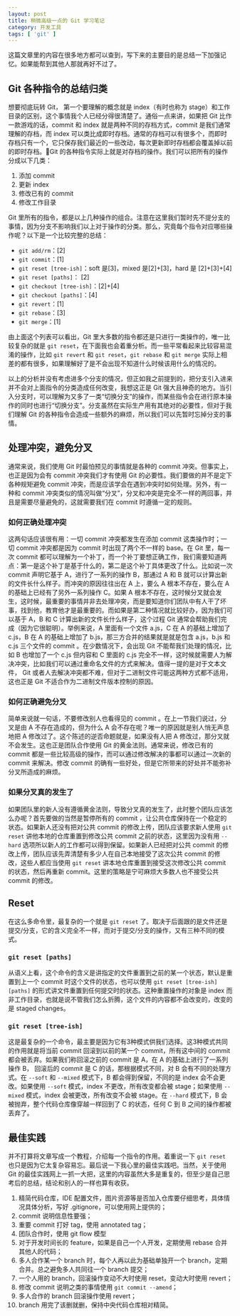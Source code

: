 ```yaml
---
layout: post
title: 稍微高级一点的 Git 学习笔记
category: 开发工具
tags: [ 'git' ]
---
```


这篇文章里的内容在很多地方都可以查到，写下来的主要目的是总结一下加强记忆。如果能帮到其他人那就再好不过了。

## Git 各种指令的总结归类

想要彻底玩转 Git， 第一个要理解的概念就是 index（有时也称为 stage）和工作目录的区别，这个事情我个人已经分得很清楚了。通俗一点来讲，如果把 Git 比作一款游戏的话，commit 和 index 就是两种不同的存档方式，commit 是我们通常理解的存档，而 index 可以类比成即时存档。通常的存档可以有很多个，而即时存档只有一个，它只保存我们最近的一些改动，每次更新即时存档都会覆盖掉以前的即时存档。Git 的各种指令实际上就是对存档的操作。我们可以把所有的操作分成以下几类：

  1. 添加 commit
  2. 更新 index
  3. 修改已有的 commit
  4. 修改工作目录

Git 里所有的指令，都是以上几种操作的组合。注意在这里我们暂时先不提分支的事情，因为分支不影响我们以上对于操作的分类。那么，究竟每个指令对应哪些操作呢？以下是一个比较完整的总结：
  * `git add/rm`：[2]
  * `git commit`：[1] 
  * `git reset [tree-ish]`：soft 是[3]，mixed 是[2]+[3]，hard 是 [2]+[3]+[4]
  * `git reset [paths]`： [2]
  * `git checkout [tree-ish]`：[2]+[4]
  * `git checkout [paths]`：[4]
  * `git revert`：[1]
  * `git rebase`：[3]
  * `git merge`：[1]

由上面这个列表可以看出，Git 里大多数的指令都还是只进行一类操作的，唯一比较复杂的就是 `git reset`，在下面我也会着重分析。而一些平常看起来比较容易混淆的操作，比如 `git revert` 和 `git reset`，`git rebase` 和 `git merge` 实际上相差的都有很多，如果理解好了是不会出现不知道什么时候该用什么的情况的。

以上的分析并没有考虑进多个分支的情况，但正如我之前提到的，把分支引入进来并不会对上面指令的分类造成任何改变，我想这正是 Git 强大且神奇的地方。当引入分支时，可以理解为又多了一类“切换分支”的操作，而某些指令会在进行原本操作的同时也进行“切换分支”。分支虽然在实际生产用有其绝对的必要性，但对于我们理解 Git 的各种指令会造成一些额外的麻烦，所以我们可以先暂时忘掉分支的事情。

## 处理冲突，避免分叉

通常来说，我们使用 Git 时最怕预见的事情就是各种的 commit 冲突。但事实上，也正是因为会有 commit 冲突我们才有使用 Git 的必要性。我们要做的并不是定下各种规矩避免 commit 冲突，而是应该学会在遇到冲突时如何处理。另外，有一种和 commit 冲突类似的情况叫做“分叉”，分叉和冲突是完全不一样的两回事，并且是需要尽量避免的，这就需要我们在 commit 时遵循一定的规则。

### 如何正确处理冲突

这两句话应该很有用：一切 commit 冲突都发生在添加 commit 这类操作时；一切 commit 冲突都是因为 commit 时出现了两个不一样的 base。在 Git 里，每一次 commit 都可以理解为一个补丁，而一个补丁要想正确工作，我们需要知道两点：第一是这个补丁是基于什么的，第二是这个补丁具体更改了什么。比如说一次 commit 声明它基于 A，进行了一系列的操作 B，那通过 A 和 B 就可以计算出新的文件长什么样子。而冲突的原因往往出在 A 上，要么 A 根本不存在，要么在 A 的基础上已经有了另外一系列操作 C。如果 A 根本不存在，这时候分叉就会发生，这时候，最重要的事情并非去处理冲突，而是要知道你们团队中有人干了坏事，找到他，教育他才是最重要的。而如果是第二种情况就比较好办，因为我们可以基于 A，B 和 C 计算出新的文件长什么样子，这个过程 Git 通常会帮助我们完成（因为它很聪明）。举例来说，A 里面有一个文件 a.js，C 在 A 的基础上增加了 c.js，B 在 A 的基础上增加了 b.js，那三方合并的结果就是就是包含 a.js，b.js 和 c.js 三个文件的 commit 。在少数情况下，会出现 Git 不能帮我们处理的情况，比如 B 也增加了一个 c.js 但内容和 C 里面的 c.js 完全不一样，这时候就需要人为解决冲突，比如我们可以通过重命名文件的方式来解决。值得一提的是对于文本文件， Git 或者人去解决冲突都不难，但对于二进制文件可能这两种方式都不适用，这也正是 Git 不适合作为二进制文件版本控制的原因。

### 如何正确避免分叉

简单来说就一句话，不要修改别人也看得见的 commit 。在上一节我们说过，分叉是由 A 不存在造成的，但为什么 A 会不存在呢？唯一的原因就是别人悄无声息地把 A 修改过了。这个陈述的逆否命题就是，如果没有人把 A 修改过，那分叉就不会发生。这也正是团队合作使用 Git 的黄金法则。通常来说，修改已有的 commit 都是一些比较高级的操作，而可以通过修改解决的事都可以通过一次新的 commit 来解决。修改 commit 的确有一些好处，但是它所带来的好处并不能弥补分叉所造成的麻烦。

### 如果分叉真的发生了

如果团队里的新人没有遵循黄金法则，导致分叉真的发生了，此时整个团队应该怎么办呢？首先要做的当然是暂停所有的 commit ，让公共仓库保持在一个稳定的状态。如果新人还没有把对公共 commit 的修改上传，团队应该要求新人使用 `git reset` 讲他本地的仓库重置到修改公共 commit 之前的状态，这里因为没有用 `--hard` 选项所以新人的工作都可以得到保留。如果新人已经把对公共 commit 的修改上传，团队应该先弄清楚有多少人在自己本地接受了这次公共 commit 的修改，这些人都应当使用 `git reset` 讲本地仓库重置到接受这次修改公共 commit 的状态，然后再重新 commit。这里的策略是宁可麻烦大多数人也不接受公共 commit 的修改。

## Reset

在这么多命令里，最复杂的一个就是 `git reset` 了。取决于后面跟的是文件还是提交/分支，它的含义完全不一样，而对于提交/分支的操作，又有三种不同的模式。

### `git reset [paths]`

从语义上看，这个命令的含义是讲指定的文件重置到之前的某一个状态，默认是重置到上一个 commit 时这个文件的状态，也可以使用 `git reset [tree-ish] [paths]` 的形式讲文件重置到任何提交时的状态。这种重置操作的对象是 index 而非工作目录，也就是说不管我们怎么折腾，这个文件的内容都不会改变的，改变的是 staged changes。

### `git reset [tree-ish]`

这是最复杂的一个命令，最主要是因为它有3种模式供我们选择。这3种模式共同的作用就是将当前 commit 回滚到以前的某一个 commit，所有这中间的 commit 都会被丢弃。如果我们称回滚之前的 commit 是 A，在 A 的基础上进行了一系列操作 B， 回滚后的 commit 是 C 的话，那根据模式不同，对 B 会有不同的处理方式。在 `--soft` 和 `--mixed` 模式下，B 都会得到保留，不同的是 index 会不会更改。如果使用 `--soft` 模式，index 不更改，所有改变都会被 stage；如果使用 `--mixed` 模式，index 会被更改，所有改变不会被 stage。在 `--hard` 模式下，B 会被抛弃，整个代码仓库像穿越一样回到了 C 的状态，任何 C 到 B 之间的操作都被丢弃了。

## 最佳实践

并不打算将文章写成一个教程，介绍每一个指令的作用。着重说一下 `git reset` 也只是因为它太复杂容易忘。最后说一下我心里的最佳实践吧。当然，关于使用 Git 的最佳实践网上一抓一大把，这里的内容虽然大多是重复的，但至少是自己思考后的总结，结论和别人的一样也算有收获。

  1. 精简代码仓库，IDE 配置文件，图片资源等是否加入仓库要仔细思考，具体情况具体分析，写好 .gitignore，可以使用网上提供的；
  2. commit 说明信息性要强；
  3. 重要 commit 打好 tag，使用 annotated tag；
  4. 团队合作时，使用 git flow 模型
  5. 对于开发时间长的 feature，如果是自己一个人开发，定期使用 rebase 合并其他人的代码；
  6. 多人合作某一个 branch 时，每个人再以此为基础单独开一个 branch，定期合并。总之避免多人共同往一个 branch 提交；
  7. 一个人用的 branch，回滚操作变动不大时使用 reset，变动大时使用 revert；
  8. 修改 commit 说明之类的事情使用 `git commit --amend`；
  9. 多人合作的 branch 回滚操作使用 revert；
  10. branch 用完了该删就删，保持中央代码仓库相对精简。